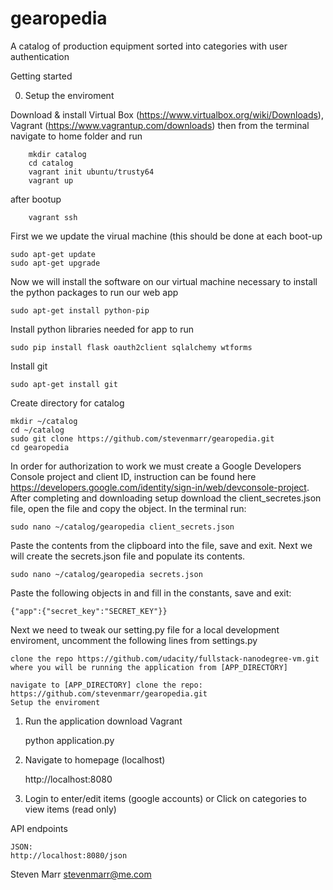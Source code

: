 gearopedia
===================

A catalog of production equipment sorted into categories with user authentication

Getting started

0) Setup the enviroment
	
Download & install Virtual Box (https://www.virtualbox.org/wiki/Downloads), Vagrant (https://www.vagrantup.com/downloads)
then from the terminal navigate to home folder and run

		mkdir catalog
		cd catalog
		vagrant init ubuntu/trusty64
		vagrant up

after bootup

		vagrant ssh 
		
First we we update the virual machine (this should be done at each boot-up

	sudo apt-get update
	sudo apt-get upgrade
	
Now we will install the software on our virtual machine necessary to install the python packages to run our web app

	sudo apt-get install python-pip

Install python libraries needed for app to run
	
	sudo pip install flask oauth2client sqlalchemy wtforms 

Install git
	
	sudo apt-get install git 
	
Create directory for catalog

	mkdir ~/catalog
	cd ~/catalog
	sudo git clone https://github.com/stevenmarr/gearopedia.git
	cd gearopedia
	
In order for authorization to work we must create a Google Developers Console project and client ID, instruction can be found here https://developers.google.com/identity/sign-in/web/devconsole-project.  After completing and downloading setup download the client_secretes.json file, open the file and copy the object.  In the terminal run:

	sudo nano ~/catalog/gearopedia client_secrets.json
	
Paste the contents from the clipboard into the file, save and exit. Next we will create the secrets.json file and populate its contents.

	sudo nano ~/catalog/gearopedia secrets.json

Paste the following objects in and fill in the constants, save and exit:

	{"app":{"secret_key":"SECRET_KEY"}}
	
Next we need to tweak our setting.py file for a local development enviroment, uncomment the following lines from settings.py
	
	


	


	


		
		 
	clone the repo https://github.com/udacity/fullstack-nanodegree-vm.git where you will be running the application from [APP_DIRECTORY]

	navigate to [APP_DIRECTORY] clone the repo:
	https://github.com/stevenmarr/gearopedia.git
	Setup the enviroment

1) Run the application
	download Vagrant

	python application.py

2) Navigate to homepage (localhost)

	http://localhost:8080

3) Login to enter/edit items (google accounts)
or
Click on categories to view items (read only)

API endpoints
	

	JSON:
	http://localhost:8080/json

Steven Marr
stevenmarr@me.com

